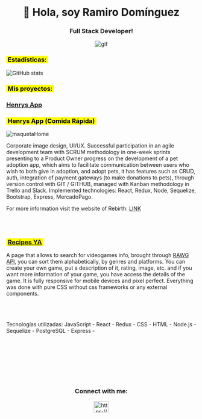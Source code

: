 <h1 align="center">👋 Hola, soy Ramiro Domínguez</h1>
<h3 align="center">Full Stack Developer!</h3>
<p align="center"><img align="center" src="https://res.cloudinary.com/henrysburgers/image/upload/v1660619757/github/5083e0a2a7dcaae07c142e8b87036a27_rno1rv.gif" alt="gif"/><p>
 
<h3><mark>&nbsp;Estadísticas:&nbsp;</mark></h3>

![GitHub stats](https://github-readme-stats.vercel.app/api?username=siprem10&show_icons=true&theme=radical)

<h3><mark>&nbsp;Mis proyectos:&nbsp;</mark></h3>

<h3><a href="https://www.linkedin.com/in/rami-dominguez-full-stack/" target="blank">Henrys App</a></h3>
<h3><mark>&nbsp;Henrys App (Comida Rápida)&nbsp;</mark></h3>
 
![maquetaHome](https://res.cloudinary.com/henrysburgers/image/upload/v1660619028/github/Captura_de_pantalla_de_2022-08-16_00-03-29_lwhkrg.png)
 
Corporate image design, UI/UX. Successful participation in an agile development team with SCRUM methodology in one-week sprints presenting to a Product Owner progress on the development of a pet adoption app, which aims to facilitate communication between users who wish to both give in adoption, and adopt pets, it has features such as CRUD, auth, integration of payment gateways (to make donations to pets), through version control with GIT / GITHUB, managed with Kanban methodology in Trello and Slack.
Implemented technologies: React, Redux, Node, Sequelize, Bootstrap, Express, MercadoPago.

For more information visit the website of Rebirth:
<a href="https://henrys-app.vercel.app/" target="blank">LINK</a>

<br/>
<br/>
<h3><mark>&nbsp;<a href="https://www.linkedin.com/in/rami-dominguez-full-stack/" target="blank">Recipes YA</a>&nbsp;</mark></h3>

A page that allows to search for videogames info, brought through <a href="https://rawg.io/apidocs">RAWG API</a>, you can sort them alphabetically, by genres and platforms.
You can create your own game, put a description of it, rating, image, etc. and if you want more information of your game, you have access the details of the game.
It is fully responsive for mobile devices and pixel perfect.
Everything was done with pure CSS without css frameworks or any external components.
<br/><br/>


<br/><br/> Tecnologías utilizadas: JavaScript - React - Redux - CSS - HTML - 
Node.js - Sequelize - PostgreSQL -  Express - <br/><br/>
<br/><br/>
<br/><br/>
<br/><br/>

<h3 align="center">Connect with me:</h3>
<p align="center">
<a href="https://www.linkedin.com/in/rami-dominguez-full-stack/" target="blank"><img align="center" src="https://raw.githubusercontent.com/rahuldkjain/github-profile-readme-generator/master/src/images/icons/Social/linked-in-alt.svg" alt="https://www.linkedin.com/in/rami-dominguez-full-stack/" height="30" width="40" /></a>
</p>

